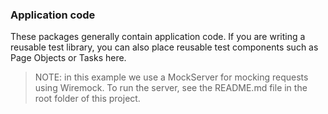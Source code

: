 ### Application code
 
These packages generally contain application code. 
If you are writing a reusable test library, you can also place reusable test components such as Page Objects or Tasks here.

> NOTE: in this example we use a MockServer for mocking requests using Wiremock. 
> To run the server, see the README.md file in the root folder of this project.